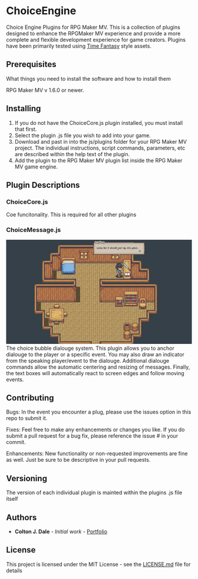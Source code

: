 # ChoiceEngine
Choice Engine Plugins for RPG Maker MV. This is a collection of plugins designed to enhance the RPGMaker MV experience and provide a more complete and flexible development experience for game creators. Plugins have been primarily tested using [Time Fantasy](http://timefantasy.net/) style assets. 

## Prerequisites

What things you need to install the software and how to install them

RPG Maker MV v 1.6.0 or newer.

## Installing

1. If you do not have the ChoiceCore.js plugin installed, you must install that first. 
2. Select the plugin .js file you wish to add into your game.
3. Download and past in into the js/plugins folder for your RPG Maker MV project. The individual instructions, script commands, parameters, etc are described within the help text of the plugin.
4. Add the plugin to the RPG Maker MV plugin list inside the RPG Maker MV game engine. 

## Plugin Descriptions

### ChoiceCore.js
Coe funcitonality. This is required for all other plugins

### ChoiceMessage.js
![Demo ChoiceMessage.js screenshot of bubble text](/img/ChoiceMessage.png "Example Dialouge")
The choice bubble dialouge system. This plugin allows you to anchor dialouge to the player or a specific event. You may also draw an indicator from the speaking player/event to the dialouge. Additional dialouge commands allow the automatic centering and resizing of messages. Finally, the text boxes will automatically react to screen edges and follow moving events. 

## Contributing

Bugs: In the event you encounter a plug, please use the issues option in this repo to submit it. 

Fixes: Feel free to make any enhancements or changes you like. If you do submit a pull request for a bug fix, please reference the issue # in your commit. 

Enhancements: New functionality or non-requested improvements are fine as well. Just be sure to be descriptive in your pull requests.

## Versioning

The version of each individual plugin is mainted within the plugins .js file itself

## Authors

* **Colton J. Dale** - *Initial work* - [Portfolio](https://www.coltonjdale.com)

## License

This project is licensed under the MIT License - see the [LICENSE.md](LICENSE.md) file for details
